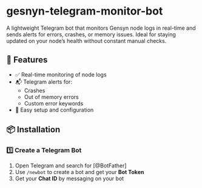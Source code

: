 # gesnyn-telegram-monitor-bot
A lightweight Telegram bot that monitors Gensyn node logs in real-time and sends alerts for errors, crashes, or memory issues. Ideal for staying updated on your node’s health without constant manual checks.
## 🚀 Features

- ✅ Real-time monitoring of node logs
- 📬 Telegram alerts for:
  - Crashes
  - Out of memory errors
  - Custom error keywords
- 🔧 Easy setup and configuration

## 📦 Installation
### 1️⃣ Create a Telegram Bot

1. Open Telegram and search for [@BotFather]
2. Use `/newbot` to create a bot and get your **Bot Token**
3. Get your **Chat ID** by messaging on your bot
